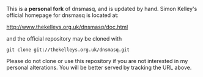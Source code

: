 This is a __personal fork__ of dnsmasq, and is updated by hand. Simon Kelley's
official homepage for dnsmasq is located at:

http://www.thekelleys.org.uk/dnsmasq/doc.html

and the official repository may be cloned with

```
git clone git://thekelleys.org.uk/dnsmasq.git
```

Please do not clone or use this repository if you are not interested in my
personal alterations. You will be better served by tracking the URL above.
